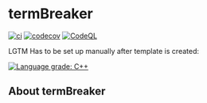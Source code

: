 # termBreaker

[![ci](https://github.com/ArthurSonzogni/termBreaker/actions/workflows/ci.yml/badge.svg)](https://github.com/ArthurSonzogni/termBreaker/actions/workflows/ci.yml)
[![codecov](https://codecov.io/gh/ArthurSonzogni/termBreaker/branch/main/graph/badge.svg)](https://codecov.io/gh/ArthurSonzogni/termBreaker)
[![CodeQL](https://github.com/ArthurSonzogni/termBreaker/actions/workflows/codeql-analysis.yml/badge.svg)](https://github.com/ArthurSonzogni/termBreaker/actions/workflows/codeql-analysis.yml)

LGTM Has to be set up manually after template is created:

[![Language grade: C++](https://img.shields.io/lgtm/grade/cpp/github/ArthurSonzogni/termBreaker)](https://lgtm.com/projects/g/ArthurSonzogni/termBreaker/context:cpp)

## About termBreaker


